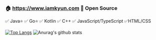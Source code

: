 ### 🏠 https://www.iamkyun.com   🧡 Open Source 
✅ Java⭐ ✅ Go⭐ ✅ Kotlin ✅ C++ ✅ JavaScript/TypeScript ✅HTML/CSS


[![Top Langs](https://github-readme-stats-amdkfw36j.vercel.app/api/top-langs/?username=iamkyun&layout=compact)](https://github.com/anuraghazra/github-readme-stats)
![Anurag's github stats](https://github-readme-stats-amdkfw36j.vercel.app/api?username=iamkyun&count_private=true&show_icons=true&hide=stars)
